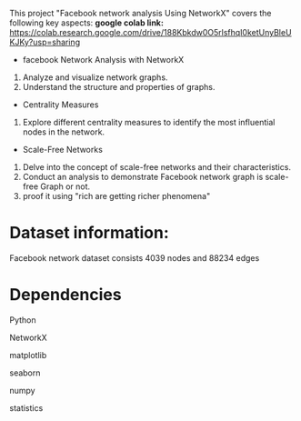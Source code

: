 This project "Facebook network analysis Using NetworkX" covers the following key aspects:
**google colab link:** https://colab.research.google.com/drive/188Kbkdw0O5rlsfhqI0ketUnyBleUKJKy?usp=sharing

* facebook Network Analysis with NetworkX
1. Analyze and visualize network graphs.
2. Understand the structure and properties of graphs.

* Centrality Measures
1. Explore different centrality measures to identify the most influential nodes in the network.

* Scale-Free Networks
1. Delve into the concept of scale-free networks and their characteristics.
2. Conduct an analysis to demonstrate Facebook network graph is scale-free Graph or not.
3. proof it using "rich are getting richer phenomena"


# Dataset information:
Facebook network dataset consists 4039 nodes and 88234 edges

# Dependencies

Python

NetworkX

matplotlib

seaborn

numpy

statistics

